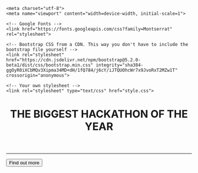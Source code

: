 <!DOCTYPE html>
<html>
  <head>
    <title>Startup</title>

    <meta charset="utf-8">
    <meta name="viewport" content="width=device-width, initial-scale=1">

    <!-- Google Fonts -->
    <link href="https://fonts.googleapis.com/css?family=Montserrat" rel="stylesheet">

    <!-- Bootstrap CSS from a CDN. This way you don't have to include the bootstrap file yourself -->
    <link rel="stylesheet" href="https://cdn.jsdelivr.net/npm/bootstrap@5.2.0-beta1/dist/css/bootstrap.min.css" integrity="sha384-ggOyR0iXCbMQv3Xipma34MD+dH/1fQ784/j6cY/iJTQUOhcWr7x9JvoRxT2MZw1T" crossorigin="anonymous">
    
    <!-- Your own stylesheet -->
    <link rel="stylesheet" type="text/css" href="style.css">
  </head>
  <body>
    <div class="container">
      <div class="row">
        <header class="text-center col-12">
          <h1><strong>THE BIGGEST HACKATHON OF THE YEAR</strong></h1>
        </header>
        <div class="buffer col-12"></div>
        <section class="text-center col-12">
          <hr>
          <button type="button" class="btn btn-primary btn-xl">Find out more</button>
        </section>
      </div>
    </div>
  </body>
</html>
